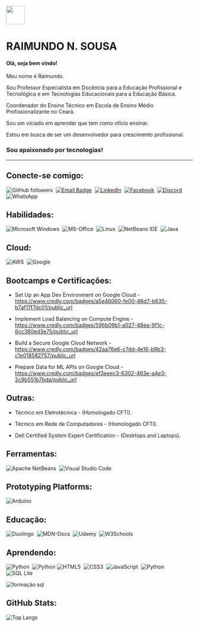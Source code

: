 [<img src="https://hermes.dio.me/tracks/6bb40420-5f89-4902-8df7-3399674d9d84.png" height="50"></a>](https://web.dio.me/track/decola-tech-avanade-net-developer?tab=path)&nbsp;
# RAIMUNDO N. SOUSA


<h4>Olá, seja bem vindo!</h4>
    <p>Meu nome é Raimundo.</p>
    <p>Sou Professor Especialista em Docência para a Educação Profissional e Tecnológica e em Tecnologias Educacionais para a Educação Básica.</p>
    <p>Coordenador do Ensino Técnico em Escola de Ensino Médio Profissionalizante no Ceará.</p>
    <p>Sou um viciado em aprender que tem como ofício ensinar.</p>
    <p>Estou em busca de ser um desenvolvedor para crescimento profissional.
    <h3>Sou apaixonado por tecnologias!</h3></p>


<hr></hr>

<h2>
Conecte-se comigo:
</h2>

![GitHub followers](https://img.shields.io/github/followers/prof-raimundo?style=flat-square&labelColor=blue&color=green)&nbsp;
[![Email Badge](https://img.shields.io/badge/Gmail-Contact_Me-green?style=flat-square&logo=gmail&logoColor=green&labelColor=blue&color=62F1CD)](mailto:prof.raiworld@gmail.com)&nbsp;
[![LinkedIn](https://img.shields.io/badge/LinkedIn-0077B5?style=flat-square&logo=linkedin&logoColor=white)](www.linkedin.com/in/raiworld)&nbsp;
[![Facebook](https://img.shields.io/badge/Facebook-%231877F2.svg?style=flat-square&logo=Facebook&logoColor=white)](https://www.facebook.com/raiworld.sousa)&nbsp;
[![Discord](https://img.shields.io/badge/Discord-7289DA?style=flat-square&logo=discord&logoColor=white)](https://discord.com/channels/@raiworld_one/)&nbsp;
![WhatsApp](https://img.shields.io/badge/WhatsApp-25D366?style=flat-square&logo=WhatsApp&logoColor=white)&nbsp;

<h2>
Habilidades:
</h2>

![Microsoft Windows](https://img.shields.io/badge/Windows-0078D6?style=flat-square&logo=windows&logoColor=white)&nbsp;
![MS-Office](https://img.shields.io/badge/Microsoft_Office-D83B01?style=flat-square&logo=microsoft-office&logoColor=black)&nbsp;
![Linux](https://img.shields.io/badge/Linux-FCC624?style=flat-square&logo=linux&logoColor=black)&nbsp;
![NetBeans IDE](https://img.shields.io/badge/NetBeansIDE-1B6AC6.svg?style=flat-square&logo=apache-netbeans-ide&logoColor=white)&nbsp;
![Java](https://img.shields.io/badge/java-%23ED8B00.svg?style=flat-square&logo=openjdk&logoColor=white)

<h2>
Cloud:
</h2>

![AWS](https://img.shields.io/badge/Amazon_AWS-FF9900?style=flat-square&logo=amazonaws&logoColor=white)&nbsp;
![Google](https://img.shields.io/badge/Google_Cloud-4285F4?style=flat-square&logo=google-cloud&logoColor=white)&nbsp;

<h2>
Bootcamps e Certificações:
</h2>

- Set Up an App Dev Environment on Google Cloud - https://www.credly.com/badges/a5e46060-fe00-46d7-b635-b7af17f7dc01/public_url

- Implement Load Balancing on Compute Engine - https://www.credly.com/badges/596b09b1-a027-48ea-9f1c-6cc380ed3e75/public_url

- Build a Secure Google Cloud Network - https://www.credly.com/badges/42aa76e6-c7dd-4e16-b9b3-c1e018582757/public_url

- Prepare Data for ML APIs on Google Cloud - https://www.credly.com/badges/ef3eeec3-6302-463e-a4e3-2c9b551b7bda/public_url

<h2>
Outras:
</h2>
<p>

- Técnico em Eletrotécnica - (Homologado CFTI).<br>

- Técnico em Rede de Computadores - (Homologado CFTI).<br>

- Dell Certified System Expert Certification - (Desktops and Laptops).<br>

</p>

<h2>
Ferramentas:
</h2>

![Apache NetBeans](https://img.shields.io/badge/apache%20netbeans-1B6AC6?style=flat-square&logo=apache%20netbeans%20IDE&logoColor=white)&nbsp;
![Visual Studio Code](https://img.shields.io/badge/Visual_Studio-5C2D91?style=flat-square&logo=visual%20studio&logoColor=white)&nbsp;

<h2>
Prototyping Platforms:
</h2>

![Arduino](https://img.shields.io/badge/Arduino-00979D?style=flat-square&logo=Arduino&logoColor=white)

<h2>
Educação:
</h2>

![Duolingo](https://img.shields.io/badge/Duolingo-58CC02?style=flat-square&logo=Duolingo&logoColor=white)&nbsp;
![MDN-Docs](https://img.shields.io/badge/MDN_Web_Docs-black?style=flat-square&logo=mdnwebdocs&logoColor=white)&nbsp;
![Udemy](https://img.shields.io/badge/Udemy-EC5252?style=flat-square&logo=Udemy&logoColor=white)&nbsp;
![W3Schools](https://img.shields.io/badge/W3Schools-04AA6D?style=flat-square&logo=W3Schools&logoColor=white)&nbsp;


<h2>
Aprendendo:
</h2>


![Python](https://img.shields.io/badge/GIT-E44C30?style=flat-square&logo=git&logoColor=white)&nbsp;
![Python](https://img.shields.io/badge/GitHub-100000?style=flat-square&logo=github&logoColor=white)
![HTML5](https://img.shields.io/badge/html5-%23E34F26.svg?style=flat-square&logo=html5&logoColor=white)&nbsp;
![CSS3](https://img.shields.io/badge/css3-%231572B6.svg?style=flat-square&logo=css3&logoColor=white)&nbsp;
![JavaScript](https://img.shields.io/badge/javascript-%23323330.svg?style=flat-square&logo=javascript&logoColor=%23F7DF1E)&nbsp;
![Python](https://img.shields.io/badge/python-3670A0?style=flat-square&logo=python&logoColor=ffdd54)&nbsp;
![SQL Lite](https://img.shields.io/badge/Sqlite-003B57?style=flat-square&logo=sqlite&logoColor=white)&nbsp;

![formação sql](https://user-images.githubusercontent.com/81716096/213576454-a6262b77-9c2b-48d2-9991-5622bbd8bb44.png)

<h2>
GitHub Stats:
</h2>

![Top Langs](https://github-readme-stats-git-masterrstaa-rickstaa.vercel.app/api/top-langs/?username=ygormcs&layout=compact&bg_color=000&border_color=30A3DC&title_color=E94D5F&text_color=FFF)

<h2></h2>
